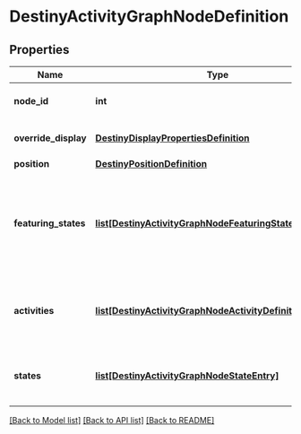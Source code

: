 # DestinyActivityGraphNodeDefinition

## Properties
Name | Type | Description | Notes
------------ | ------------- | ------------- | -------------
**node_id** | **int** | An identifier for the Activity Graph Node, only guaranteed to be unique within its parent Activity Graph. | [optional] 
**override_display** | [**DestinyDisplayPropertiesDefinition**](DestinyDisplayPropertiesDefinition.md) | The node *may* have display properties that override the active Activity&#39;s display properties. | [optional] 
**position** | [**DestinyPositionDefinition**](DestinyPositionDefinition.md) | The position on the map for this node. | [optional] 
**featuring_states** | [**list[DestinyActivityGraphNodeFeaturingStateDefinition]**](DestinyActivityGraphNodeFeaturingStateDefinition.md) | The node may have various visual accents placed on it, or styles applied. These are the list of possible styles that the Node can have. The game iterates through each, looking for the first one that passes a check of the required game/character/account state in order to show that style, and then renders the node in that style. | [optional] 
**activities** | [**list[DestinyActivityGraphNodeActivityDefinition]**](DestinyActivityGraphNodeActivityDefinition.md) | The node may have various possible activities that could be active for it, however only one may be active at a time. See the DestinyActivityGraphNodeActivityDefinition for details. | [optional] 
**states** | [**list[DestinyActivityGraphNodeStateEntry]**](DestinyActivityGraphNodeStateEntry.md) | Represents possible states that the graph node can be in. These are combined with some checking that happens in the game client and server to determine which state is actually active at any given time. | [optional] 

[[Back to Model list]](../README.md#documentation-for-models) [[Back to API list]](../README.md#documentation-for-api-endpoints) [[Back to README]](../README.md)


